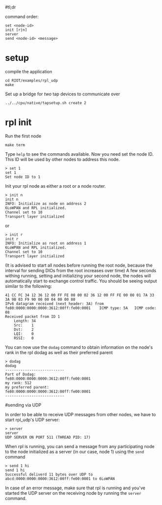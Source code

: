 #tl;dr

command order:

	set <node-id>
	init [r|n]
	server
	send <node-id> <message>

# setup
compile the application

	cd RIOT/examples/rpl_udp
	make

Set up a bridge for *two* tap devices to communicate over

	../../cpu/native/tapsetup.sh create 2

# rpl init

Run the first node

	make term

Type ``help`` to see the commands available.
Now you need set the node ID. This ID will be used by other nodes to address this node.

	> set 1
    set 1
    Set node ID to 1

Init your rpl node as either a root or a node router.

	> init n
	init n
	INFO: Initialize as node on address 2
	6LoWPAN and RPL initialized.
	Channel set to 10
	Transport layer initialized

or

	> init r
	init r
	INFO: Initialize as root on address 1
	6LoWPAN and RPL initialized.
	Channel set to 10
	Transport layer initialized

(It is advised to start all nodes before running the root node, because the interval for sending DIOs from the root increases over time)
A few seconds withing running, setting and initializing your second node, the nodes will automatically start to exchange control traffic. You should be seeing output similar to the following:

	41 CC FC 34 12 36 12 00 FF FE 00 00 02 36 12 00 FF FE 00 00 01 7A 33 3A 9B 03 F9 90 00 00 04 00 00 80
	IPv6 datagram received (next header: 3A) from fe80:0000:0000:0000:3612:00ff:fe00:0001 	 ICMP type: 5A 	 ICMP code: 08
	Received packet from ID 1
		Length:	34
		Src:	1
		Dst:	2
		LQI:	0
		RSSI:	0

You can now use the ``dodag`` command to obtain information on the node's rank in the rpl dodag as well as their preferred parent

	> dodag
	dodag
	---------------------------
	Part of Dodag:
	fe80:0000:0000:0000:3612:00ff:fe00:0001
	my rank: 512
	my preferred parent:
	fe80:0000:0000:0000:3612:00ff:fe00:0001
	---------------------------

#sending via UDP

In order to be able to receive UDP messages from other nodes, we have to start rpl_udp's UDP server:

	> server
	server
	UDP SERVER ON PORT 511 (THREAD PID: 17)

When rpl is running, you can send a message from any participating node to the node initialized as a server (in our case, node 1) using the ``send`` command

	> send 1 hi
	send 1 hi
	Successful deliverd 11 bytes over UDP to abcd:0000:0000:0000:3612:00ff:fe00:0001 to 6LoWPAN

In case of an error message, make sure that rpl is running and you've started the UDP server on the receiving node by running the ``server`` command.
